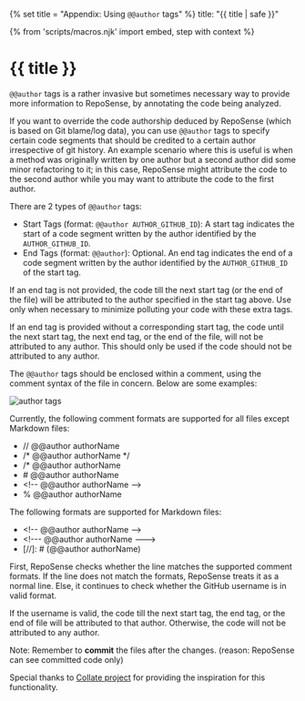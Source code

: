 {% set title = "Appendix: Using `@@author` tags" %}
<frontmatter>
  title: "{{ title | safe }}"
</frontmatter>

{% from 'scripts/macros.njk' import embed, step with context %}

<h1 class="display-4"><md>{{ title }}</md></h1>

<div class="lead">

`@@author` tags is a rather invasive but sometimes necessary way to provide more information to RepoSense, by annotating the code being analyzed.
</div>

If you want to override the code authorship deduced by RepoSense (which is based on Git blame/log data), you can use `@@author` tags to specify certain code segments that should be credited to a certain author irrespective of git history. An example scenario where this is useful is when a method was originally written by one author but a second author did some minor refactoring to it; in this case, RepoSense might attribute the code to the second author while you may want to attribute the code to the first author.

There are 2 types of `@@author` tags:
- Start Tags (format: `@@author AUTHOR_GITHUB_ID`): A start tag indicates the start of a code segment written by the author identified by the `AUTHOR_GITHUB_ID`.
- End Tags (format: `@@author`): Optional. An end tag indicates the end of a code segment written by the author identified by the `AUTHOR_GITHUB_ID` of the start tag.

<box type="info" seamless>

If an end tag is not provided, the code till the next start tag (or the end of the file) will be attributed to the author specified in the start tag above. Use only when necessary to minimize polluting your code with these extra tags.
</box>

<box type="warning" seamless>

If an end tag is provided without a corresponding start tag, the code until the next start tag, the next end tag, or the end of the file, will not be attributed to any author. This should only be used if the code should not be attributed to any author.
</box>

The `@@author` tags should be enclosed within a comment, using the comment syntax of the file in concern. Below are some examples:

![author tags](../images/add-author-tags.png)

Currently, the following comment formats are supported for all files except Markdown files:
<ul>
    <li>// @@author authorName</li>
    <li>/* @@author authorName */</li>
    <li>/* @@author authorName</li>
    <li># @@author authorName</li>
    <li>&lt!-- @@author authorName --&gt</li>
    <li>% @@author authorName</li>
</ul>

The following formats are supported for Markdown files:
<ul>
    <li>&lt!-- @@author authorName --&gt</li>
    <li>&lt!--- @@author authorName ---&gt</li>
    <li>[//]: # (@@author authorName)</li>
</ul>

<box type="info" seamless>

First, RepoSense checks whether the line matches the supported comment formats. If the line does not match the formats,
RepoSense treats it as a normal line. Else, it continues to check whether the GitHub username is in valid format.

If the username is valid, the code till the next start tag, the end tag, or the end of file will be attributed to that author.
Otherwise, the code will not be attributed to any author.
</box>

Note: Remember to **commit** the files after the changes. (reason: RepoSense can see committed code only)

Special thanks to [Collate project](https://github.com/se-edu/collate) for providing the inspiration for this functionality.
